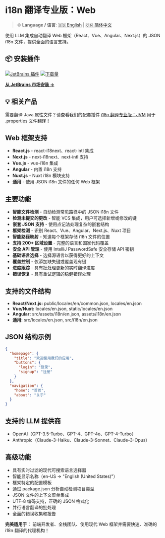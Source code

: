 # i18n 翻译专业版：Web

> 🌐 **Language / 语言**: [🇺🇸 English](description.md) | [🇨🇳 简体中文](description.zh.md)

使用 LLM 集成自动翻译 Web 框架（React、Vue、Angular、Next.js）的 JSON i18n 文件，提供全面的语言支持。

## 📦 安装插件

[![JetBrains 插件](https://img.shields.io/jetbrains/plugin/v/28020-i18n-translate-pro-web.svg)](https://plugins.jetbrains.com/plugin/28020-i18n-translate-pro-web)
[![下载量](https://img.shields.io/jetbrains/plugin/d/28020-i18n-translate-pro-web.svg)](https://plugins.jetbrains.com/plugin/28020-i18n-translate-pro-web)

**[从 JetBrains 市场安装 →](https://plugins.jetbrains.com/plugin/28020-i18n-translate-pro-web)**

## 💡 相关产品

需要翻译 Java 属性文件？请查看我们的配套插件 [i18n 翻译专业版：JVM](https://plugins.jetbrains.com/plugin/27856-i18n-translate-pro-jvm) 用于 .properties 文件翻译！

## Web 框架支持

- **React.js** - react-i18next、react-intl 集成
- **Next.js** - next-i18next、next-intl 支持
- **Vue.js** - vue-i18n 集成
- **Angular** - 内置 i18n 支持
- **Nuxt.js** - Nuxt i18n 模块支持
- **通用** - 使用 JSON i18n 文件的任何 Web 框架

## 主要功能

- **智能文件检测** - 自动检测常见路径中的 JSON i18n 文件
- **检测未提交的更改** - 智能 VCS 集成，用户可选择新增或修改的键
- **嵌套 JSON 支持** - 使用点记法处理复杂的嵌套结构
- **框架检测** - 识别 React、Vue、Angular、Next.js、Nuxt 项目
- **智能路径映射** - 知道每个框架存储 i18n 文件的位置
- **支持 200+ 区域设置** - 完整的语言和国家代码覆盖
- **安全 API 管理** - 使用 IntelliJ PasswordSafe 安全存储 API 密钥
- **基础语言选择** - 选择源语言以获得更好的上下文
- **覆盖控制** - 仅添加缺失键或覆盖现有键
- **进度跟踪** - 具有批处理更新的实时翻译进度
- **错误恢复** - 具有重试逻辑的稳健错误处理

## 支持的文件结构

- **React/Next.js:** public/locales/en/common.json, locales/en.json
- **Vue/Nuxt:** locales/en.json, static/locales/en.json
- **Angular:** src/assets/i18n/en.json, assets/i18n/en.json
- **通用:** src/locales/en.json, src/i18n/en.json

## JSON 结构示例

```json
{
  "homepage": {
    "title": "欢迎使用我们的应用",
    "buttons": {
      "login": "登录",
      "signup": "注册"
    }
  },
  "navigation": {
    "home": "首页",
    "about": "关于"
  }
}
```

## 支持的 LLM 提供商

- OpenAI（GPT-3.5-Turbo、GPT-4、GPT-4o、GPT-4-Turbo）
- Anthropic（Claude-3-Haiku、Claude-3-Sonnet、Claude-3-Opus）

## 高级功能

- 具有实时过滤的现代可搜索语言选择器
- 智能显示名称（en-US → "English (United States)"）
- 框架特定的配置模板
- 通过 package.json 分析自动检测项目类型
- JSON 文件的上下文菜单集成
- UTF-8 编码支持，正确的 JSON 格式化
- 并行语言翻译的批处理
- 全面的错误收集和报告

**完美适用于：** 前端开发者、全栈团队、使用现代 Web 框架并需要快速、准确的 i18n 翻译的代理机构！